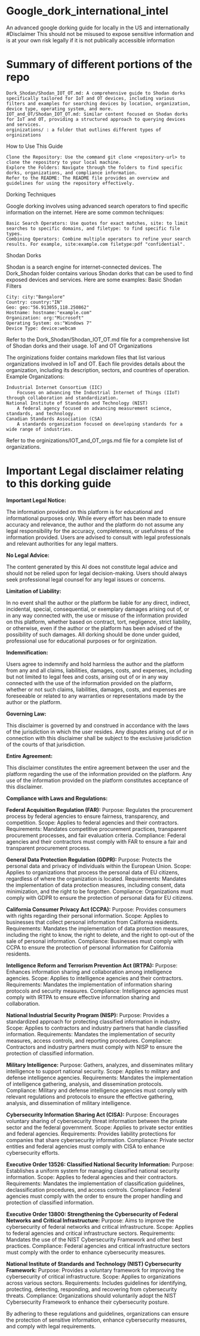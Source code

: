 # Google_dork_international_intel
An advanced google dorking guide for locally in the US and internationally
#Disclaimer
This should not be misused to expose sensitive information and is at your own risk legally if it is not publically accessible information
# Summary of different portions of the repo
    Dork_Shodan/Shodan_IOT_OT.md: A comprehensive guide to Shodan dorks specifically tailored for IoT and OT devices, including various filters and examples for searching devices by location, organization, device type, operating system, and more.
    IOT_and_OT/Shodan_IOT_OT.md: Similar content focused on Shodan dorks for IoT and OT, providing a structured approach to querying devices and services.
    orginizations/ : a folder that outlines different types of orginizations
How to Use This Guide

    Clone the Repository: Use the command git clone <repository-url> to clone the repository to your local machine.
    Explore the Folders: Navigate through the folders to find specific dorks, organizations, and compliance information.
    Refer to the README: The README file provides an overview and guidelines for using the repository effectively.

Dorking Techniques

Google dorking involves using advanced search operators to find specific information on the internet. Here are some common techniques:

    Basic Search Operators: Use quotes for exact matches, site: to limit searches to specific domains, and filetype: to find specific file types.
    Combining Operators: Combine multiple operators to refine your search results. For example, site:example.com filetype:pdf "confidential".

Shodan Dorks

Shodan is a search engine for internet-connected devices. The Dork_Shodan folder contains various Shodan dorks that can be used to find exposed devices and services. Here are some examples:
Basic Shodan Filters

    City: city:"Bangalore"
    Country: country:"IN"
    Geo: geo:"56.913055,118.250862"
    Hostname: hostname:"example.com"
    Organization: org:"Microsoft"
    Operating System: os:"Windows 7"
    Device Type: device:webcam

Refer to the Dork_Shodan/Shodan_IOT_OT.md file for a comprehensive list of Shodan dorks and their usage.
IoT and OT Organizations

The orginizations folder contains markdown files that list various organizations involved in IoT and OT. Each file provides details about the organization, including its description, sectors, and countries of operation.
Example Organizations:

    Industrial Internet Consortium (IIC)
        Focuses on advancing the Industrial Internet of Things (IIoT) through collaboration and standardization.
    National Institute of Standards and Technology (NIST)
        A federal agency focused on advancing measurement science, standards, and technology.
    Canadian Standards Association (CSA)
        A standards organization focused on developing standards for a wide range of industries.

Refer to the orginizations/IOT_and_OT_orgs.md file for a complete list of organizations.

# Important Legal disclaimer relating to this dorking guide
**Important Legal Notice:**

The information provided on this platform is for educational and informational purposes only. While every effort has been made to ensure accuracy and relevance, the author and the platform do not assume any legal responsibility for the accuracy, completeness, or usefulness of the information provided. Users are advised to consult with legal professionals and relevant authorities for any legal matters.

**No Legal Advice:**

The content generated by this AI does not constitute legal advice and should not be relied upon for legal decision-making. Users should always seek professional legal counsel for any legal issues or concerns.


**Limitation of Liability:**

In no event shall the author or the platform be liable for any direct, indirect, incidental, special, consequential, or exemplary damages arising out of, or in any way connected with, the use or misuse of the information provided on this platform, whether based on contract, tort, negligence, strict liability, or otherwise, even if the author or the platform has been advised of the possibility of such damages. All dorking should be done under guided, professional use for educational purposes or for orginization.

**Indemnification:**

Users agree to indemnify and hold harmless the author and the platform from any and all claims, liabilities, damages, costs, and expenses, including but not limited to legal fees and costs, arising out of or in any way connected with the use of the information provided on the platform, whether or not such claims, liabilities, damages, costs, and expenses are foreseeable or related to any warranties or representations made by the author or the platform.

**Governing Law:**

This disclaimer is governed by and construed in accordance with the laws of the jurisdiction in which the user resides. Any disputes arising out of or in connection with this disclaimer shall be subject to the exclusive jurisdiction of the courts of that jurisdiction.

**Entire Agreement:**

This disclaimer constitutes the entire agreement between the user and the platform regarding the use of the information provided on the platform. Any use of the information provided on the platform constitutes acceptance of this disclaimer.

**Compliance with Laws and Regulations:**

**Federal Acquisition Regulation (FAR):**
Purpose: Regulates the procurement process by federal agencies to ensure fairness, transparency, and competition.
Scope: Applies to federal agencies and their contractors.
Requirements: Mandates competitive procurement practices, transparent procurement processes, and fair evaluation criteria.
Compliance: Federal agencies and their contractors must comply with FAR to ensure a fair and transparent procurement process.

**General Data Protection Regulation (GDPR):**
Purpose: Protects the personal data and privacy of individuals within the European Union.
Scope: Applies to organizations that process the personal data of EU citizens, regardless of where the organization is located.
Requirements: Mandates the implementation of data protection measures, including consent, data minimization, and the right to be forgotten.
Compliance: Organizations must comply with GDPR to ensure the protection of personal data for EU citizens.

**California Consumer Privacy Act (CCPA):**
Purpose: Provides consumers with rights regarding their personal information.
Scope: Applies to businesses that collect personal information from California residents.
Requirements: Mandates the implementation of data protection measures, including the right to know, the right to delete, and the right to opt-out of the sale of personal information.
Compliance: Businesses must comply with CCPA to ensure the protection of personal information for California residents.

**Intelligence Reform and Terrorism Prevention Act (IRTPA):**
Purpose: Enhances information sharing and collaboration among intelligence agencies.
Scope: Applies to intelligence agencies and their contractors.
Requirements: Mandates the implementation of information sharing protocols and security measures.
Compliance: Intelligence agencies must comply with IRTPA to ensure effective information sharing and collaboration.

**National Industrial Security Program (NISP):**
Purpose: Provides a standardized approach for protecting classified information in industry.
Scope: Applies to contractors and industry partners that handle classified information.
Requirements: Mandates the implementation of security measures, access controls, and reporting procedures.
Compliance: Contractors and industry partners must comply with NISP to ensure the protection of classified information.

**Military Intelligence:**
Purpose: Gathers, analyzes, and disseminates military intelligence to support national security.
Scope: Applies to military and defense intelligence agencies.
Requirements: Mandates the implementation of intelligence gathering, analysis, and dissemination protocols.
Compliance: Military and defense intelligence agencies must comply with relevant regulations and protocols to ensure the effective gathering, analysis, and dissemination of military intelligence.

**Cybersecurity Information Sharing Act (CISA):**
Purpose: Encourages voluntary sharing of cybersecurity threat information between the private sector and the federal government.
Scope: Applies to private sector entities and federal agencies.
Requirements: Provides liability protections for companies that share cybersecurity information.
Compliance: Private sector entities and federal agencies must comply with CISA to enhance cybersecurity efforts.

**Executive Order 13526: Classified National Security Information:**
Purpose: Establishes a uniform system for managing classified national security information.
Scope: Applies to federal agencies and their contractors.
Requirements: Mandates the implementation of classification guidelines, declassification procedures, and access controls.
Compliance: Federal agencies must comply with the order to ensure the proper handling and protection of classified information.

**Executive Order 13800: Strengthening the Cybersecurity of Federal Networks and Critical Infrastructure:**
Purpose: Aims to improve the cybersecurity of federal networks and critical infrastructure.
Scope: Applies to federal agencies and critical infrastructure sectors.
Requirements: Mandates the use of the NIST Cybersecurity Framework and other best practices.
Compliance: Federal agencies and critical infrastructure sectors must comply with the order to enhance cybersecurity measures.

**National Institute of Standards and Technology (NIST) Cybersecurity Framework:**
Purpose: Provides a voluntary framework for improving the cybersecurity of critical infrastructure.
Scope: Applies to organizations across various sectors.
Requirements: Includes guidelines for identifying, protecting, detecting, responding, and recovering from cybersecurity threats.
Compliance: Organizations should voluntarily adopt the NIST Cybersecurity Framework to enhance their cybersecurity posture.

By adhering to these regulations and guidelines, organizations can ensure the protection of sensitive information, enhance cybersecurity measures, and comply with legal requirements. 
